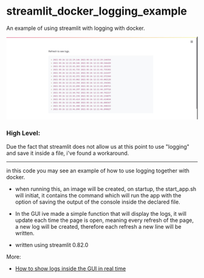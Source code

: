 # streamlit_docker_logging_example
An example of using streamlit with logging with docker.

![log.JPG](log.jpg)

### High Level:
Due the fact that streamlit does not allow us at this point to use "logging" and save it inside a file, i've found a workaround.

----
in this code you may see an example of how to use logging together with docker.

- when running this, an image will be created, on startup, the start_app.sh will initiat, it contains the command which will run the app with the option of saving the output of the console inside the declared file.

- In the GUI ive made a simple function that will display the logs, it will update each time the page is open, meaning every refresh of the page, a new log will be created, therefore each refresh a new line will be written.

- written using streamlit 0.82.0

More:
- [How to show logs inside the GUI in real time](https://github.com/BugzTheBunny/streamlit_logging_output_example)

